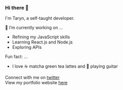 ### Hi there 👋

I'm Taryn, a self-taught developer. 

🔭 I’m currently working on ...
- Refining my JavaScript skills
- Learning React.js and Node.js
- Exploring APIs

Fun fact: ...
- I love ☕️ matcha green tea lattes and 🎸 playing guitar



Connect with me on [twitter](https://www.twitter.com/iimkiing)<br>
View my portfolio website [here](http://www.tarynking.me)

